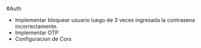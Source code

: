 #Auth
- Implementar bloquear usuario luego de 3 veces ingresada la contrasena incorrectamente.
- Implementar OTP
- Configuracion de Cors